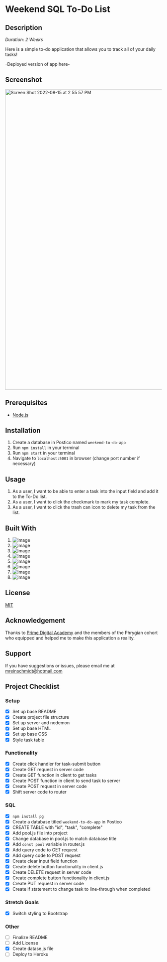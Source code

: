 # Weekend SQL To-Do List

## Description

*Duration: 2 Weeks*

Here is a simple to-do application that allows you to track all of your daily tasks!

-Deployed version of app here-

## Screenshot

<img width="965" alt="Screen Shot 2022-08-15 at 2 55 57 PM" src="https://user-images.githubusercontent.com/98852538/184708026-a24e7ea9-4674-4f2f-83d0-77c87c174bbe.png">

## Prerequisites

- [Node.js](https://nodejs.org/en/)

## Installation

1. Create a database in Postico named `weekend-to-do-app`
2. Run `npm install` in your terminal
3. Run `npm start` in your terminal
4. Navigate to `localhost:5001` in browser (change port number if necessary)
   
## Usage
1. As a user, I want to be able to enter a task into the input field and add it to the To-Do list. 
2. As a user, I want to click the checkmark to mark my task complete.
3. As a user, I want to click the trash can icon to delete my task from the list.

## Built With

1. ![image](https://img.shields.io/badge/HTML5-E34F26?style=for-the-badge&logo=html5&logoColor=white)
2. ![image](https://img.shields.io/badge/CSS3-1572B6?style=for-the-badge&logo=css3&logoColor=white)
3. ![image](https://img.shields.io/badge/bootstrap-%23563D7C.svg?style=for-the-badge&logo=bootstrap&logoColor=white)
4. ![image](https://img.shields.io/badge/JavaScript-323330?style=for-the-badge&logo=javascript&logoColor=F7DF1E)
5. ![image](https://img.shields.io/badge/jQuery-0769AD?style=for-the-badge&logo=jquery&logoColor=white)
6. ![image](https://img.shields.io/badge/Node.js-339933?style=for-the-badge&logo=nodedotjs&logoColor=white)
7. ![image](https://img.shields.io/badge/Express.js-000000?style=for-the-badge&logo=express&logoColor=white)
8. ![image](https://img.shields.io/badge/postgres-%23316192.svg?style=for-the-badge&logo=postgresql&logoColor=white)
   
## License

[MIT](https://choosealicense.com/licenses/mit/)

## Acknowledgement

Thanks to [Prime Digital Academy](https://www.primeacademy.io/) and the members of the Phrygian cohort who equipped and helped me to make this application a reality. 

## Support 

If you have suggestions or issues, please email me at [mreinschmidt@hotmail.com](mailto:mreinschmidt@hotmail.com)

## Project Checklist

### Setup
- [X] Set up base README
- [X] Create project file structure
- [X] Set up server and nodemon
- [X] Set up base HTML
- [X] Set up base CSS
- [X] Style task table

### Functionality
- [X] Create click handler for task-submit button
- [X] Create GET request in server code
- [X] Create GET function in client to get tasks 
- [X] Create POST function in client to send task to server
- [X] Create POST request in server code
- [X] Shift server code to router

### SQL
- [X] `npm install pg`
- [X] Create a database titled `weekend-to-do-app` in Postico
- [X] CREATE TABLE with "id", "task", "complete"
- [X] Add pool.js file into project
- [X] Change database in pool.js to match database title
- [X] Add `const pool` variable in router.js
- [X] Add query code to GET request
- [X] Add query code to POST request
- [X] Create clear input field function 
- [X] Create delete button functionality in client.js
- [X] Create DELETE request in server code
- [X] Create complete button functionality in client.js
- [X] Create PUT request in server code
- [X] Create if statement to change task to line-through when completed
### Stretch Goals

- [X] Switch styling to Bootstrap
  
### Other
- [ ] Finalize README
- [ ] Add License
- [X] Create datase.js file
- [ ] Deploy to Heroku 
